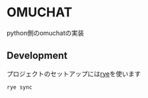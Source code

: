 # OMUCHAT

python側のomuchatの実装

## Development

プロジェクトのセットアップには[rye](https://rye-up.com/guide/installation/)を使います

```bash
rye sync
```
